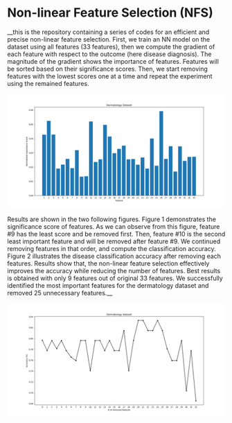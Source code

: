 # Non-linear Feature Selection (NFS)


__this is the repository containing a series of codes for an efficient and precise non-linear feature selection.
First, we train an NN model on the dataset using all features (33 features), then we compute the gradient of each 
feature with respect to the outcome (here disease diagnosis). The magnitude of the gradient shows the importance 
of features. Features will be sorted based on their significance scores. Then, we start removing features with the 
lowest scores one at a time and repeat the experiment using the remained features. 

![](https://github.com/sadafkabir/NFS/blob/master/helper/Figure_1.png)

Results are shown in the two following figures. Figure 1 demonstrates the significance score of features. As we
can observe from this figure, feature #9 has the least score and be removed first. Then, feature #10 is the 
second least important feature and will be removed after feature #9. 
We continued removing features in that order, and compute the classification accuracy. Figure 2 illustrates the 
disease classification accuracy after removing each features. Results show that, the non-linear feature selection 
effectively improves the accuracy while reducing the number of features. 
Best results is obtained with only 9 features out of original 33 features. We successfully identified the most
important features for the dermatology dataset and removed 25 unnecessary features.__

![](https://github.com/sadafkabir/NFS/blob/master/helper/Figure_2.png)
